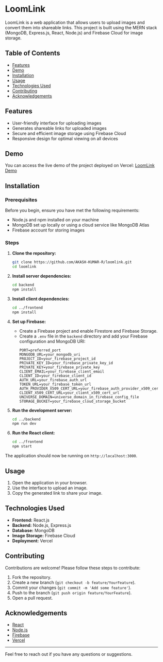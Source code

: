 # LoomLink

LoomLink is a web application that allows users to upload images and convert them into shareable links. This project is built using the MERN stack (MongoDB, Express.js, React, Node.js) and Firebase Cloud for image storage.

## Table of Contents
- [Features](#features)
- [Demo](#demo)
- [Installation](#installation)
- [Usage](#usage)
- [Technologies Used](#technologies-used)
- [Contributing](#contributing)
- [Acknowledgements](#acknowledgements)

## Features
- User-friendly interface for uploading images
- Generates shareable links for uploaded images
- Secure and efficient image storage using Firebase Cloud
- Responsive design for optimal viewing on all devices

## Demo
You can access the live demo of the project deployed on Vercel: [LoomLink Demo](https://loomlink.vercel.app)

## Installation

### Prerequisites
Before you begin, ensure you have met the following requirements:
- Node.js and npm installed on your machine
- MongoDB set up locally or using a cloud service like MongoDB Atlas
- Firebase account for storing images

### Steps
1. **Clone the repository:**
    ```bash
    git clone https://github.com/AKASH-KUMAR-R/loomlink.git
    cd loomlink
    ```

2. **Install server dependencies:**
    ```bash
    cd backend
    npm install
    ```

3. **Install client dependencies:**
    ```bash
    cd ../frontend
    npm install
    ```

4. **Set up Firebase:**
    - Create a Firebase project and enable Firestore and Firebase Storage.
    - Create a `.env` file in the `backend` directory and add your Firebase configuration and MongoDB URI:
      ```env
      PORT=preferred_port
      MONGODB_URL=your_mongodb_uri
      PROJECT_ID=your_firebase_project_id
      PRIVATE_KEY_ID=your_firebase_private_key_id
      PRIVATE_KEY=your_firebase_private_key
      CLIENT_EMAIL=your_firebase_client_email
      CLIENT_ID=your_firebase_client_id
      AUTH_URL=your_firebase_auth_url
      TOKEN_URL=your_firebase_token_url
      AUTH_PROVIDER_X509_CERT_URL=your_firebase_auth_provider_x509_cert_url
      CLIENT_X509_CERT_URL=your_client_x509_cert_url
      UNIVERSE_DOMAIN=universe_domain_in_firebase_config_file
      STORAGE_BUCKET=your_firebase_cloud_storage_bucket
      ```

5. **Run the development server:**
    ```bash
    cd ../backend
    npm run dev
    ```

6. **Run the React client:**
    ```bash
    cd ../frontend
    npm start
    ```

The application should now be running on `http://localhost:3000`.

## Usage
1. Open the application in your browser.
2. Use the interface to upload an image.
3. Copy the generated link to share your image.

## Technologies Used
- **Frontend:** React.js
- **Backend:** Node.js, Express.js
- **Database:** MongoDB
- **Image Storage:** Firebase Cloud
- **Deployment:** Vercel

## Contributing
Contributions are welcome! Please follow these steps to contribute:
1. Fork the repository.
2. Create a new branch (`git checkout -b feature/YourFeature`).
3. Commit your changes (`git commit -m 'Add some feature'`).
4. Push to the branch (`git push origin feature/YourFeature`).
5. Open a pull request.

## Acknowledgements
- [React](https://reactjs.org/)
- [Node.js](https://nodejs.org/)
- [Firebase](https://firebase.google.com/)
- [Vercel](https://vercel.com/)

---

Feel free to reach out if you have any questions or suggestions.

